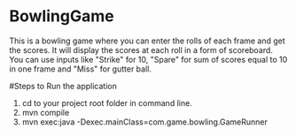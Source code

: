 # BowlingGame
This is a bowling game where you can enter the rolls of each frame and get the scores.
It will display the scores at each roll in a form of scoreboard.
You can use inputs like "Strike" for 10, "Spare" for sum of scores equal to 10 in one frame and "Miss" for gutter ball.



#Steps to Run the application
1. cd to your project root folder in command line.
2. mvn compile
3. mvn exec:java -Dexec.mainClass=com.game.bowling.GameRunner






